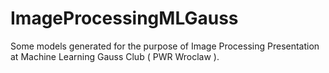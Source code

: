 # ImageProcessingMLGauss
Some models generated for the purpose of Image Processing Presentation at Machine Learning Gauss Club ( PWR Wroclaw ).
